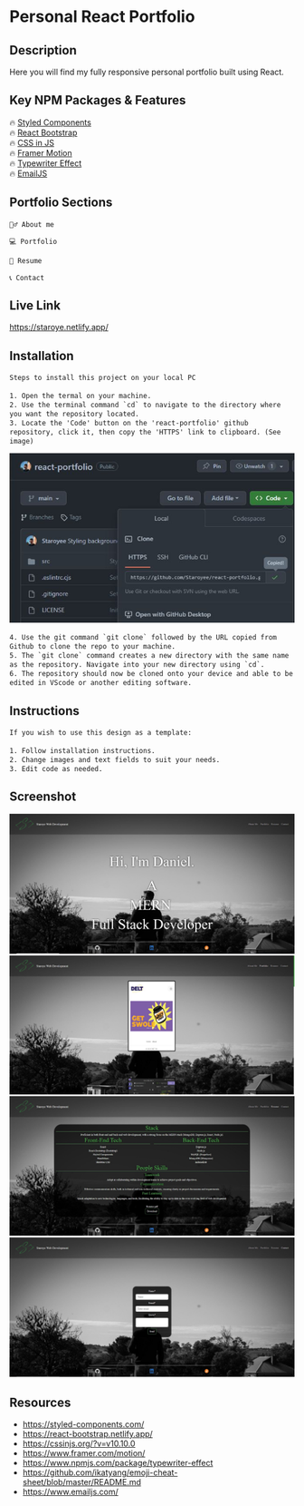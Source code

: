 # Personal React Portfolio

## Description

Here you will find my fully responsive personal portfolio built using React.

## Key NPM Packages & Features

🔥 [Styled Components](https://styled-components.com/)\
🔥 [React Bootstrap](https://react-bootstrap.netlify.app/)\
🔥 [CSS in JS](https://cssinjs.org/?v=v10.10.0)\
🔥 [Framer Motion](https://www.framer.com/motion/)\
🔥 [Typewriter Effect](https://www.npmjs.com/package/typewriter-effect)\
🔥 [EmailJS](https://www.emailjs.com/)

## Portfolio Sections
```
🙋‍♂️ About me
```
```
💻 Portfolio
```
```
📜 Resume
```
```
📞 Contact
```

## Live Link

https://staroye.netlify.app/

## Installation
```
Steps to install this project on your local PC

1. Open the termal on your machine.
2. Use the terminal command `cd` to navigate to the directory where you want the repository located.
3. Locate the 'Code' button on the 'react-portfolio' github repository, click it, then copy the 'HTTPS' link to clipboard. (See image)
```
![alt text](./src/assets/images/repo.jpg)
```
4. Use the git command `git clone` followed by the URL copied from Github to clone the repo to your machine.
5. The `git clone` command creates a new directory with the same name as the repository. Navigate into your new directory using `cd`.
6. The repository should now be cloned onto your device and able to be edited in VScode or another editing software.
```



## Instructions
```
If you wish to use this design as a template:

1. Follow installation instructions.
2. Change images and text fields to suit your needs.
3. Edit code as needed.
```
## Screenshot
![alt text](./src/assets/images/site.JPG)
![alt text](./src/assets/images/site2.JPG)
![alt text](./src/assets/images/site3.JPG)
![alt text](./src/assets/images/site4.JPG)




## Resources
- https://styled-components.com/
- https://react-bootstrap.netlify.app/
- https://cssinjs.org/?v=v10.10.0
- https://www.framer.com/motion/
- https://www.npmjs.com/package/typewriter-effect
- https://github.com/ikatyang/emoji-cheat-sheet/blob/master/README.md
- https://www.emailjs.com/
